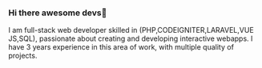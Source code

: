 ### Hi there awesome devs👋

I am full-stack web developer skilled in (PHP,CODEIGNITER,LARAVEL,VUE JS,SQL), passionate about creating and developing interactive webapps. 
I have 3 years experience in this area of work, with multiple quality of projects.

<!--
**Johnjavier12/Johnjavier12** is a ✨ _special_ ✨ repository because its `README.md` (this file) appears on your GitHub profile.

Here are some ideas to get you started:

- 🔭 I’m currently working on ...
- 🌱 I’m currently learning ...
- 👯 I’m looking to collaborate on ...
- 🤔 I’m looking for help with ...
- 💬 Ask me about ...
- 📫 How to reach me: ...
- 😄 Pronouns: ...
- ⚡ Fun fact: ...
-->
